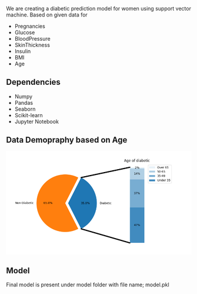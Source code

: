 We are creating a diabetic prediction model for women using support vector machine. Based on given data for 

* Pregnancies
* Glucose
* BloodPressure
* SkinThickness
* Insulin
* BMI
* Age

## Dependencies

* Numpy
* Pandas
* Seaborn
* Scikit-learn
* Jupyter Notebook

## Data Demopraphy based on Age

![demography image](https://raw.githubusercontent.com/madhavchopra99/diabetic_prediction/main/screenshots/data%20demography.png)

## Model

Final model is present under model folder with file name; model.pkl
